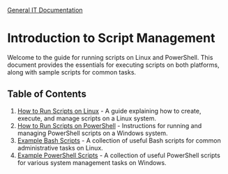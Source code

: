 [General IT Documentation](../README.md) 
# **Introduction to Script Management**

Welcome to the guide for running scripts on Linux and PowerShell. This document provides the essentials for executing scripts on both platforms, along with sample scripts for common tasks.

## **Table of Contents**

1. [How to Run Scripts on Linux](docs/how_to_run_scripts_linux.md) - A guide explaining how to create, execute, and manage scripts on a Linux system.
2. [How to Run Scripts on PowerShell](docs/how_to_run_scripts_powershell.md) - Instructions for running and managing PowerShell scripts on a Windows system.
3. [Example Bash Scripts](docs/example_bash_scripts.md) - A collection of useful Bash scripts for common administrative tasks on Linux.
4. [Example PowerShell Scripts](docs/example_powershell_scripts.md) - A collection of useful PowerShell scripts for various system management tasks on Windows.
